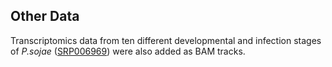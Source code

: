 Other Data
----------

Transcriptomics data from ten different developmental and infection
stages of *P.sojae*
([SRP006969](http://www.ebi.ac.uk/ena/data/view/SRP006969)) were also
added as BAM tracks.

